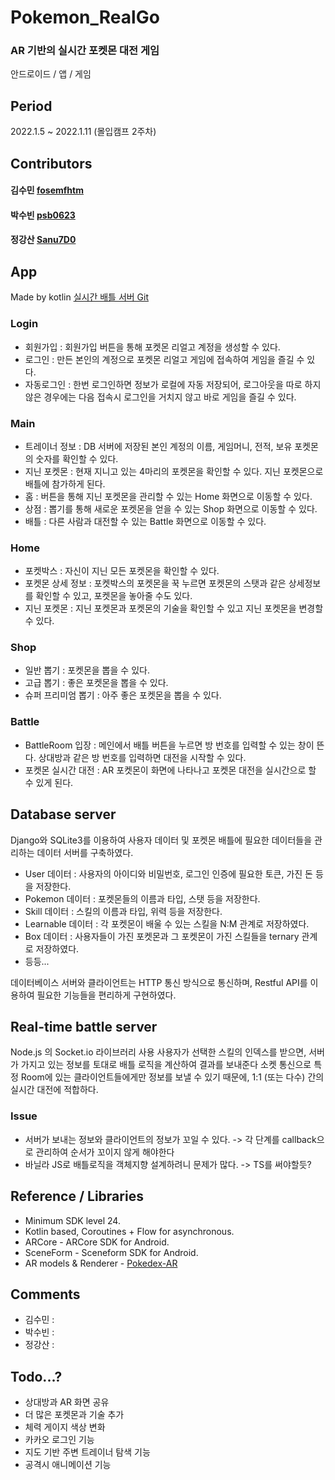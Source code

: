 # Pokemon_RealGo
### AR 기반의 실시간 포켓몬 대전 게임
안드로이드 / 앱 / 게임
 
## Period
2022.1.5 ~ 2022.1.11 (몰입캠프 2주차)

## Contributors
#### 김수민 [fosemfhtm](https://github.com/fosemfhtm)
#### 박수빈 [psb0623](https://github.com/psb0623)
#### 정강산 [Sanu7D0](https://github.com/Sanu7D0)
 
## App
Made by kotlin
[실시간 배틀 서버 Git](https://github.com/Sanu7D0/Pokemon_RealGO-server)

### Login

- 회원가입 : 회원가입 버튼을 통해 포켓몬 리얼고 계정을 생성할 수 있다.
- 로그인 : 만든 본인의 계정으로 포켓몬 리얼고 게임에 접속하여 게임을 즐길 수 있다.
- 자동로그인 : 한번 로그인하면 정보가 로컬에 자동 저장되어, 로그아웃을 따로 하지 않은 경우에는 다음 접속시 로그인을 거치지 않고 바로 게임을 즐길 수 있다.

### Main

- 트레이너 정보 : DB 서버에 저장된 본인 계정의 이름, 게임머니, 전적, 보유 포켓몬의 숫자를 확인할 수 있다.
- 지닌 포켓몬 : 현재 지니고 있는 4마리의 포켓몬을 확인할 수 있다. 지닌 포켓몬으로 배틀에 참가하게 된다.
- 홈 : 버튼을 통해 지닌 포켓몬을 관리할 수 있는 Home 화면으로 이동할 수 있다.
- 상점 : 뽑기를 통해 새로운 포켓몬을 얻을 수 있는 Shop 화면으로 이동할 수 있다.
- 배틀 : 다른 사람과 대전할 수 있는 Battle 화면으로 이동할 수 있다.

### Home

- 포켓박스 : 자신이 지닌 모든 포켓몬을 확인할 수 있다.
- 포켓몬 상세 정보 : 포켓박스의 포켓몬을 꾹 누르면 포켓몬의 스탯과 같은 상세정보를 확인할 수 있고, 포켓몬을 놓아줄 수도 있다.
- 지닌 포켓몬 : 지닌 포켓몬과 포켓몬의 기술을 확인할 수 있고 지닌 포켓몬을 변경할 수 있다.

### Shop

- 일반 뽑기 : 포켓몬을 뽑을 수 있다.
- 고급 뽑기 : 좋은 포켓몬을 뽑을 수 있다.
- 슈퍼 프리미엄 뽑기 : 아주 좋은 포켓몬을 뽑을 수 있다.

### Battle

- BattleRoom 입장 : 메인에서 배틀 버튼을 누르면 방 번호를 입력할 수 있는 창이 뜬다. 상대방과 같은 방 번호를 입력하면 대전을 시작할 수 있다.
- 포켓몬 실시간 대전 : AR 포켓몬이 화면에 나타나고 포켓몬 대전을 실시간으로 할 수 있게 된다.

## Database server

Django와 SQLite3를 이용하여 사용자 데이터 및 포켓몬 배틀에 필요한 데이터들을 관리하는 데이터 서버를 구축하였다.

- User 데이터 : 사용자의 아이디와 비밀번호, 로그인 인증에 필요한 토큰, 가진 돈 등을 저장한다.
- Pokemon 데이터 : 포켓몬들의 이름과 타입, 스탯 등을 저장한다.
- Skill 데이터 : 스킬의 이름과 타입, 위력 등을 저장한다.
- Learnable 데이터 : 각 포켓몬이 배울 수 있는 스킬을 N:M 관계로 저장하였다.
- Box 데이터 : 사용자들이 가진 포켓몬과 그 포켓몬이 가진 스킬들을 ternary 관계로 저장하였다.
- 등등...

데이터베이스 서버와 클라이언트는 HTTP 통신 방식으로 통신하며, Restful API를 이용하여 필요한 기능들을 편리하게 구현하였다.
 

## Real-time battle server
Node.js 의 Socket.io 라이브러리 사용
 사용자가 선택한 스킬의 인덱스를 받으면, 서버가 가지고 있는 정보를 토대로
배틀 로직을 계산하여 결과를 보내준다
 소켓 통신으로 특정 Room에 있는 클라이언트들에게만 정보를 보낼 수 있기 때문에,
1:1 (또는 다수) 간의 실시간 대전에 적합하다.

### Issue
- 서버가 보내는 정보와 클라이언트의 정보가 꼬일 수 있다. -> 각 단계를 callback으로 관리하여 순서가 꼬이지 않게 해야한다
- 바닐라 JS로 배틀로직을 객체지향 설계하려니 문제가 많다. -> TS를 써야할듯?

## Reference / Libraries
- Minimum SDK level 24.
- Kotlin based, Coroutines + Flow for asynchronous.
- ARCore - ARCore SDK for Android.
- SceneForm - Sceneform SDK for Android.
- AR models & Renderer - [Pokedex-AR](https://github.com/skydoves/Pokedex-AR)

## Comments
- 김수민 :  
- 박수빈 : 
- 정강산 :  

## Todo...?
- 상대방과 AR 화면 공유
- 더 많은 포켓몬과 기술 추가
- 체력 게이지 색상 변화
- 카카오 로그인 기능
- 지도 기반 주변 트레이너 탐색 기능
- 공격시 애니메이션 기능
